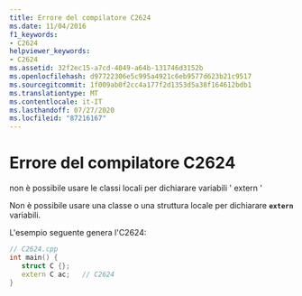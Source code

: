 ```yaml
---
title: Errore del compilatore C2624
ms.date: 11/04/2016
f1_keywords:
- C2624
helpviewer_keywords:
- C2624
ms.assetid: 32f2ec15-a7cd-4049-a64b-131746d3152b
ms.openlocfilehash: d97722306e5c995a4921c6eb9577d623b21c9517
ms.sourcegitcommit: 1f009ab0f2cc4a177f2d1353d5a38f164612bdb1
ms.translationtype: MT
ms.contentlocale: it-IT
ms.lasthandoff: 07/27/2020
ms.locfileid: "87216167"
---
```

# <a name="compiler-error-c2624"></a>Errore del compilatore C2624

non è possibile usare le classi locali per dichiarare variabili ' extern '

Non è possibile usare una classe o una struttura locale per dichiarare **`extern`** variabili.

L'esempio seguente genera l'C2624:

```cpp
// C2624.cpp
int main() {
   struct C {};
   extern C ac;   // C2624
}
```
